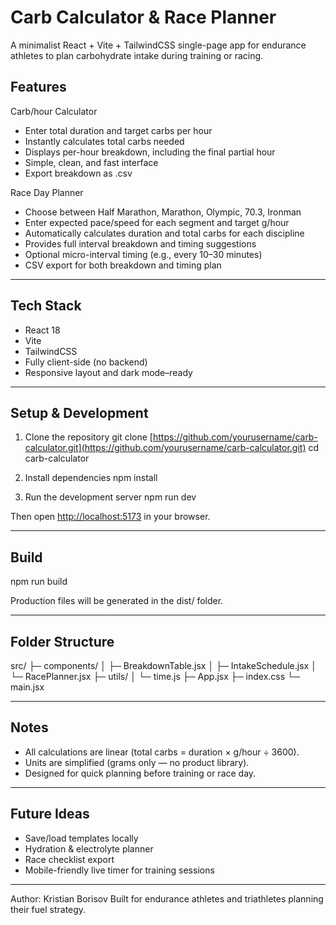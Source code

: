 # Carb Calculator & Race Planner

A minimalist React + Vite + TailwindCSS single-page app for endurance athletes to plan carbohydrate intake during training or racing.

## Features

Carb/hour Calculator

- Enter total duration and target carbs per hour
- Instantly calculates total carbs needed
- Displays per-hour breakdown, including the final partial hour
- Simple, clean, and fast interface
- Export breakdown as .csv

Race Day Planner

- Choose between Half Marathon, Marathon, Olympic, 70.3, Ironman
- Enter expected pace/speed for each segment and target g/hour
- Automatically calculates duration and total carbs for each discipline
- Provides full interval breakdown and timing suggestions
- Optional micro-interval timing (e.g., every 10–30 minutes)
- CSV export for both breakdown and timing plan

---

## Tech Stack

- React 18
- Vite
- TailwindCSS
- Fully client-side (no backend)
- Responsive layout and dark mode–ready

---

## Setup & Development

1. Clone the repository
   git clone [https://github.com/yourusername/carb-calculator.git](https://github.com/yourusername/carb-calculator.git)
   cd carb-calculator

2. Install dependencies
   npm install

3. Run the development server
   npm run dev

Then open [http://localhost:5173](http://localhost:5173) in your browser.

---

## Build

npm run build

Production files will be generated in the dist/ folder.

---

## Folder Structure

src/
├─ components/
│ ├─ BreakdownTable.jsx
│ ├─ IntakeSchedule.jsx
│ └─ RacePlanner.jsx
├─ utils/
│ └─ time.js
├─ App.jsx
├─ index.css
└─ main.jsx

---

## Notes

- All calculations are linear (total carbs = duration × g/hour ÷ 3600).
- Units are simplified (grams only — no product library).
- Designed for quick planning before training or race day.

---

## Future Ideas

- Save/load templates locally
- Hydration & electrolyte planner
- Race checklist export
- Mobile-friendly live timer for training sessions

---

Author: Kristian Borisov
Built for endurance athletes and triathletes planning their fuel strategy.
